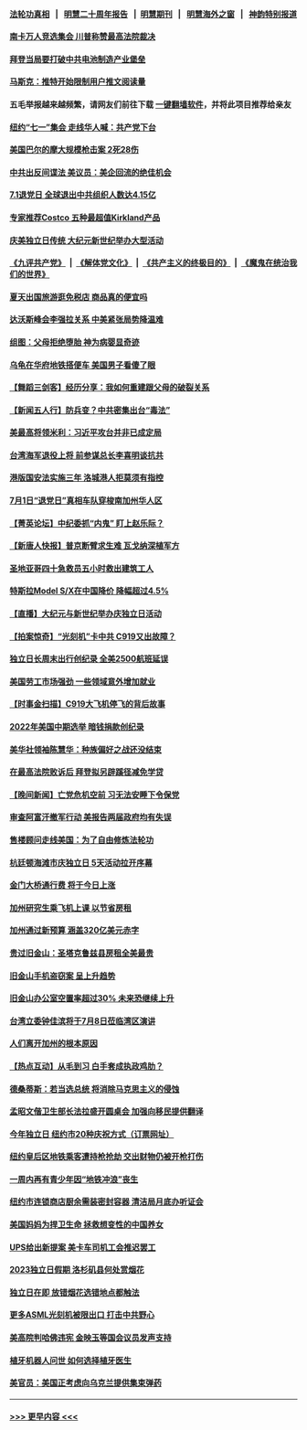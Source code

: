 #### [法轮功真相](https://github.com/gfw-breaker/truth/blob/master/README.md?t=0) &nbsp;&nbsp;|&nbsp;&nbsp; [明慧二十周年报告](https://github.com/gfw-breaker/mh-reports/blob/master/README.md?t=0) &nbsp;&nbsp;|&nbsp;&nbsp;[明慧期刊](https://github.com/gfw-breaker/mh-qikan) &nbsp;&nbsp;|&nbsp;&nbsp; [明慧海外之窗](https://github.com/gfw-breaker/mh-news/blob/master/README.md?t=0) &nbsp;&nbsp;|&nbsp;&nbsp; [神韵特别报道](https://github.com/gfw-breaker/mh-news/blob/master/shenyun.md?t=0)
#### [南卡万人竞选集会 川普称赞最高法院裁决](../pages/nsc412/n14026851.md?t=07030343) 
#### [拜登当局要打破中共电池制造产业堡垒](../pages/nsc412/n14026042.md?t=07030343) 
#### [马斯克：推特开始限制用户推文阅读量](../pages/nsc412/n14026816.md?t=07030343) 
#### 五毛举报越来越频繁，请网友们前往下载 [一键翻墙软件](https://github.com/gfw-breaker/ssr-accounts)，并将此项目推荐给亲友
#### [纽约“七一”集会 走线华人喊：共产党下台](../pages/nsc412/n14026106.md?t=07030343) 
#### [美国巴尔的摩大规模枪击案 2死28伤](../pages/nsc412/n14026859.md?t=07030343) 
#### [中共出反间谍法 美议员：美企回流的绝佳机会](../pages/nsc412/n14026794.md?t=07030343) 
#### [7.1退党日 全球退出中共组织人数达4.15亿](../pages/nsc412/n14026764.md?t=07030343) 
#### [专家推荐Costco 五种最超值Kirkland产品](../pages/nsc412/n14016359.md?t=07030343) 
#### [庆美独立日传统 大纪元新世纪举办大型活动](../pages/nsc412/n14026627.md?t=07030343) 
#### [《九评共产党》](https://github.com/begood0513/9ping.md/blob/master/README.md) &nbsp;|&nbsp; [《解体党文化》](../../../../jtdwh.md/blob/master/README.md)  &nbsp;|&nbsp; [《共产主义的终极目的》](../../../../gczydzjmd.md/blob/master/README.md) &nbsp;|&nbsp; [《魔鬼在统治我们的世界》](../../../../mgztzwmdsj.md/blob/master/README.md) 
#### [夏天出国旅游逛免税店 商品真的便宜吗](../pages/nsc412/n14023944.md?t=07030343) 
#### [达沃斯峰会李强拉关系 中美紧张局势降温难](../pages/nsc412/n14026577.md?t=07030343) 
#### [组图：父母拒绝堕胎 神为病婴显奇迹](../pages/nsc412/n14023554.md?t=07030343) 
#### [乌龟在华府地铁搭便车 美国男子看傻了眼](../pages/nsc412/n14026571.md?t=07030343) 
#### [【舞蹈三剑客】经历分享：我如何重建跟父母的破裂关系](../pages/nsc412/n14026575.md?t=07030343) 
#### [【新闻五人行】防兵变？中共密集出台“毒法”](../pages/nsc412/n14026427.md?t=07030343) 
#### [美最高将领米利：习近平攻台并非已成定局](../pages/nsc412/n14026362.md?t=07030343) 
#### [台湾海军退役上将 前参谋总长李喜明谈抗共](../pages/nsc412/n14026531.md?t=07030343) 
#### [港版国安法实施三年 洛城港人拒莫须有指控](../pages/nsc412/n14026528.md?t=07030343) 
#### [7月1日“退党日”真相车队穿梭南加州华人区](../pages/nsc412/n14026515.md?t=07030343) 
#### [【菁英论坛】中纪委抓“内鬼” 盯上赵乐际？](../pages/nsc412/n14026480.md?t=07030343) 
#### [【新唐人快报】普京断臂求生难 瓦戈纳深植军方](../pages/nsc412/n14026462.md?t=07030343) 
#### [圣地亚哥四十急救员五小时救出建筑工人](../pages/nsc412/n14026466.md?t=07030343) 
#### [特斯拉Model S/X在中国降价 降幅超过4.5%](../pages/nsc412/n14026453.md?t=07030343) 
#### [【直播】大纪元与新世纪举办庆独立日活动](../pages/nsc412/n14026046.md?t=07030343) 
#### [【拍案惊奇】“光刻机”卡中共 C919又出故障？](../pages/nsc412/n14026333.md?t=07030343) 
#### [独立日长周末出行创纪录 全美2500航班延误](../pages/nsc412/n14026457.md?t=07030343) 
#### [美国劳工市场强劲 一些领域意外增加就业](../pages/nsc412/n14026435.md?t=07030343) 
#### [【时事金扫描】C919大飞机停飞的背后故事](../pages/nsc412/n14026421.md?t=07030343) 
#### [2022年美国中期选举 暗钱捐款创纪录](../pages/nsc412/n14026104.md?t=07030343) 
#### [美华社领袖陈慧华：种族偏好之战还没结束](../pages/nsc412/n14026102.md?t=07030343) 
#### [在最高法院败诉后 拜登拟另辟蹊径减免学贷](../pages/nsc412/n14026328.md?t=07030343) 
#### [【晚间新闻】亡党危机空前 习无法安睡下令保党](../pages/nsc412/n14026224.md?t=07030343) 
#### [审查阿富汗撤军行动 美报告两届政府均有失误](../pages/nsc412/n14026166.md?t=07030343) 
#### [售楼顾问走线美国：为了自由修炼法轮功](../pages/nsc412/n14026226.md?t=07030343) 
#### [杭廷顿海滩市庆独立日 5天活动拉开序幕](../pages/nsc412/n14026198.md?t=07030343) 
#### [金门大桥通行费 将于今日上涨](../pages/nsc412/n14026207.md?t=07030343) 
#### [加州研究生乘飞机上课 以节省房租](../pages/nsc412/n14026194.md?t=07030343) 
#### [加州通过新预算 涵盖320亿美元赤字](../pages/nsc412/n14026190.md?t=07030343) 
#### [贵过旧金山：圣塔克鲁兹县房租全美最贵](../pages/nsc412/n14026187.md?t=07030343) 
#### [旧金山手机盗窃案 呈上升趋势](../pages/nsc412/n14026184.md?t=07030343) 
#### [旧金山办公室空置率超过30% 未来恐继续上升](../pages/nsc412/n14026172.md?t=07030343) 
#### [台湾立委钟佳滨将于7月8日莅临湾区演讲](../pages/nsc412/n14026119.md?t=07030343) 
#### [人们离开加州的根本原因](../pages/nsc412/n14026114.md?t=07030343) 
#### [【热点互动】从毛到习 白手套成执政鸡肋？](../pages/nsc412/n14025978.md?t=07030343) 
#### [德桑蒂斯：若当选总统 将消除马克思主义的侵蚀](../pages/nsc412/n14025992.md?t=07030343) 
#### [孟昭文偕卫生部长法拉盛开圆桌会 加强向移民提供翻译](../pages/nsc412/n14026108.md?t=07030343) 
#### [今年独立日 纽约市20种庆祝方式（订票网址）](../pages/nsc412/n14026078.md?t=07030343) 
#### [纽约皇后区地铁乘客遭持枪抢劫 交出财物仍被开枪打伤](../pages/nsc412/n14026074.md?t=07030343) 
#### [一周内再有青少年因“地铁冲浪”丧生](../pages/nsc412/n14026099.md?t=07030343) 
#### [纽约市连锁商店厨余需装密封容器 清洁局月底办听证会](../pages/nsc412/n14026082.md?t=07030343) 
#### [美国妈妈为捍卫生命 拯救想变性的中国养女](../pages/nsc412/n14026095.md?t=07030343) 
#### [UPS给出新提案 美卡车司机工会推迟罢工](../pages/nsc412/n14026017.md?t=07030343) 
#### [2023独立日假期 洛杉矶县何处赏烟花](../pages/nsc412/n14026061.md?t=07030343) 
#### [独立日在即 放错烟花选错地点都触法](../pages/nsc412/n14026043.md?t=07030343) 
#### [更多ASML光刻机被限出口 打击中共野心](../pages/nsc412/n14025979.md?t=07030343) 
#### [美高院判哈佛违宪 金映玉等国会议员发声支持](../pages/nsc412/n14026034.md?t=07030343) 
#### [植牙机器人问世 如何选择植牙医生](../pages/nsc412/n14026026.md?t=07030343) 
#### [美官员：美国正考虑向乌克兰提供集束弹药](../pages/nsc412/n14025934.md?t=07030343) 

----
#### [ >>> 更早内容 <<< ](../indexes/nsc412-earlier.md)
